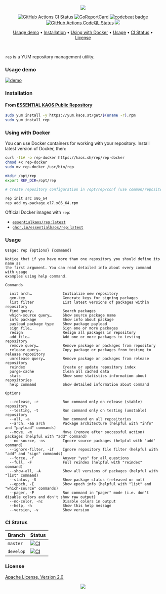 <p align="center"><a href="#readme"><img src="https://gh.kaos.st/rep.svg"/></a></p>

<p align="center">
  <a href="https://kaos.sh/w/rep/ci"><img src="https://kaos.sh/w/rep/ci.svg" alt="GitHub Actions CI Status" /></a>
  <a href="https://kaos.sh/r/rep"><img src="https://kaos.sh/r/rep.svg" alt="GoReportCard" /></a>
  <a href="https://kaos.sh/b/rep"><img src="https://kaos.sh/b/07867ea4-6025-47a8-ad18-112dd7b37a3c.svg" alt="codebeat badge" /></a>
  <a href="https://kaos.sh/w/rep/codeql"><img src="https://kaos.sh/w/rep/codeql.svg" alt="GitHub Actions CodeQL Status" /></a>
  <a href="#license"><img src="https://gh.kaos.st/apache2.svg"></a>
</p>

<p align="center"><a href="#usage-demo">Usage demo</a> • <a href="#installation">Installation</a> • <a href="#using-with-docker">Using with Docker</a> • <a href="#usage">Usage</a> • <a href="#ci-status">CI Status</a> • <a href="#license">License</a></p>

<br/>

`rep` is a YUM repository management utility.

### Usage demo

[![demo](https://gh.kaos.st/rep-300.gif)](#usage-demo)

### Installation

#### From [ESSENTIAL KAOS Public Repository](https://yum.kaos.st)

```bash
sudo yum install -y https://yum.kaos.st/get/$(uname -r).rpm
sudo yum install rep
```

### Using with Docker

You can use Docker containers for working with your repository. Install latest version of Docker, then:

```bash
curl -fL# -o rep-docker https://kaos.sh/rep/rep-docker
chmod +x rep-docker
sudo mv rep-docker /usr/bin/rep

mkdir /opt/rep
export REP_DIR=/opt/rep

# Create repository configuration in /opt/rep/conf (use common/repository.knf.example as an example)

rep init src x86_64
rep add my-package.el7.x86_64.rpm
```

Official Docker images with `rep`:

- [`essentialkaos/rep:latest`](https://kaos.sh/d/rep)
- [`ghcr.io/essentialkaos/rep:latest`](https://kaos.sh/p/rep)

### Usage

```
Usage: rep {options} {command}

Notice that if you have more than one repository you should define its name as
the first argument. You can read detailed info about every command with usage
examples using help command.

Commands

  init arch…              Initialize new repository
  gen-key                 Generate keys for signing packages
  list filter             List latest versions of packages within repository
  find query…             Search packages
  which-source query…     Show source package name
  info package            Show info about package
  payload package type    Show package payload
  sign file…              Sign one or more packages
  resign                  Resign all packages in repository
  add file…               Add one or more packages to testing repository
  remove query…           Remove package or packages from repository
  release query…          Copy package or packages from testing to release repository
  unrelease query…        Remove package or packages from release repository
  reindex                 Create or update repository index
  purge-cache             Clean all cached data
  stats                   Show some statistics information about repositories
  help command            Show detailed information about command

Options

  --release, -r           Run command only on release (stable) repository
  --testing, -t           Run command only on testing (unstable) repository
  --all, -a               Run command on all repositories
  --arch, -aa arch        Package architecture (helpful with "info" and "payload" commands)
  --move, -m              Move (remove after successful action) packages (helpful with "add" command)
  --no-source, -ns        Ignore source packages (helpful with "add" command)
  --ignore-filter, -if    Ignore repository file filter (helpful with "add" and "sign" commands)
  --force, -f             Answer "yes" for all questions
  --full, -F              Full reindex (helpful with "reindex" command)
  --show-all, -A          Show all versions of packages (helpful with "list" command)
  --status, -S            Show package status (released or not)
  --epoch, -E             Show epoch info (helpful with "list" and "which-source" commands)
  --pager, -P             Run command in "pager" mode (i.e. don't disable colors and don't show raw output)
  --no-color, -nc         Disable colors in output
  --help, -h              Show this help message
  --version, -v           Show version
```

### CI Status

| Branch | Status |
|--------|--------|
| `master` | [![CI](https://kaos.sh/w/rep/ci.svg?branch=master)](https://kaos.sh/w/rep/ci?query=branch:master) |
| `develop` | [![CI](https://kaos.sh/w/rep/ci.svg?branch=develop)](https://kaos.sh/w/rep/ci?query=branch:develop) |

### License

[Apache License, Version 2.0](http://www.apache.org/licenses/LICENSE-2.0)

<p align="center"><a href="https://essentialkaos.com"><img src="https://gh.kaos.st/ekgh.svg"/></a></p>
